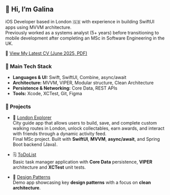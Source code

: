 ## 👋 Hi, I’m Galina

iOS Developer based in London 🇬🇧 with experience in building SwiftUI apps using MVVM architecture.  
Previously worked as a systems analyst (5+ years) before transitioning to mobile development after completing an MSc in Software Engineering in the UK.

📄 [View My Latest CV (June 2025, PDF)](https://github.com/galinaabdurashitova/galinaabdurashitova/blob/main/CV_Galina_Abdurashitova_6_2025.pdf)

### 🧰 Main Tech Stack
- **Languages & UI:** Swift, SwiftUI, Combine, async/await
- **Architecture:** MVVM, VIPER, Modular structure, Clean Architecture
- **Persistence & Networking:** Core Data, REST APIs
- **Tools:** Xcode, XCTest, Git, Figma

### 🚀 Projects

- 📍 [London Explorer](https://github.com/galinaabdurashitova/london_explorer_app)  
City guide app that allows users to build, save, and complete custom walking routes in London, unlock collectables, earn awards, and interact with friends through a dynamic activity feed.  
Final MSc project. Built with **SwiftUI**, **MVVM**, **async/await**, and Spring Boot backend (Java).

- 🗒️ [ToDoList](https://github.com/galinaabdurashitova/to_do_list_app)  
Basic task manager application with **Core Data** persistence, **VIPER** architecture and **XCTest** unit tests.

- 🧠 [Design Patterns](https://github.com/galinaabdurashitova/design_patterns)  
Demo app showcasing key **design patterns** with a focus on **clean architecture**.
